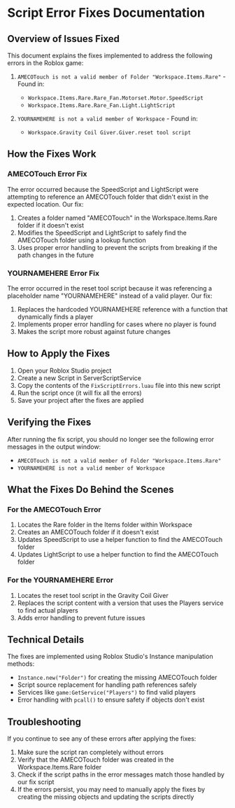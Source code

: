 # Script Error Fixes Documentation

## Overview of Issues Fixed

This document explains the fixes implemented to address the following errors in the Roblox game:

1. `AMECOTouch is not a valid member of Folder "Workspace.Items.Rare"` - Found in:
   - `Workspace.Items.Rare.Rare_Fan.Motorset.Motor.SpeedScript`
   - `Workspace.Items.Rare.Rare_Fan.Light.LightScript`

2. `YOURNAMEHERE is not a valid member of Workspace` - Found in:
   - `Workspace.Gravity Coil Giver.Giver.reset tool script`

## How the Fixes Work

### AMECOTouch Error Fix

The error occurred because the SpeedScript and LightScript were attempting to reference an AMECOTouch folder that didn't exist in the expected location. Our fix:

1. Creates a folder named "AMECOTouch" in the Workspace.Items.Rare folder if it doesn't exist
2. Modifies the SpeedScript and LightScript to safely find the AMECOTouch folder using a lookup function
3. Uses proper error handling to prevent the scripts from breaking if the path changes in the future

### YOURNAMEHERE Error Fix

The error occurred in the reset tool script because it was referencing a placeholder name "YOURNAMEHERE" instead of a valid player. Our fix:

1. Replaces the hardcoded YOURNAMEHERE reference with a function that dynamically finds a player
2. Implements proper error handling for cases where no player is found
3. Makes the script more robust against future changes

## How to Apply the Fixes

1. Open your Roblox Studio project
2. Create a new Script in ServerScriptService
3. Copy the contents of the `FixScriptErrors.luau` file into this new script
4. Run the script once (it will fix all the errors)
5. Save your project after the fixes are applied

## Verifying the Fixes

After running the fix script, you should no longer see the following error messages in the output window:

- `AMECOTouch is not a valid member of Folder "Workspace.Items.Rare"`
- `YOURNAMEHERE is not a valid member of Workspace`

## What the Fixes Do Behind the Scenes

### For the AMECOTouch Error

1. Locates the Rare folder in the Items folder within Workspace
2. Creates an AMECOTouch folder if it doesn't exist
3. Updates SpeedScript to use a helper function to find the AMECOTouch folder
4. Updates LightScript to use a helper function to find the AMECOTouch folder

### For the YOURNAMEHERE Error

1. Locates the reset tool script in the Gravity Coil Giver
2. Replaces the script content with a version that uses the Players service to find actual players
3. Adds error handling to prevent future issues

## Technical Details

The fixes are implemented using Roblox Studio's Instance manipulation methods:
- `Instance.new("Folder")` for creating the missing AMECOTouch folder
- Script source replacement for handling path references safely
- Services like `game:GetService("Players")` to find valid players
- Error handling with `pcall()` to ensure safety if objects don't exist

## Troubleshooting

If you continue to see any of these errors after applying the fixes:

1. Make sure the script ran completely without errors
2. Verify that the AMECOTouch folder was created in the Workspace.Items.Rare folder
3. Check if the script paths in the error messages match those handled by our fix script
4. If the errors persist, you may need to manually apply the fixes by creating the missing objects and updating the scripts directly

